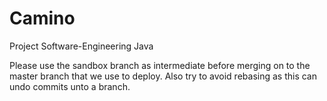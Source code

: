 # Camino
Project Software-Engineering Java

Please use the sandbox branch as intermediate before merging on to the master branch that we use to deploy.
Also try to avoid rebasing as this can undo commits unto a branch.
